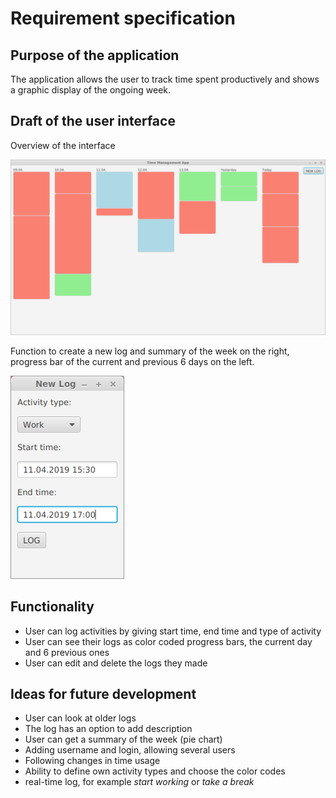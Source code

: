 # Requirement specification

## Purpose of the application

The application allows the user to track time spent productively and shows a graphic display of the ongoing week.

## Draft of the user interface

Overview of the interface

<img src="https://github.com/riiraty/ot-harjoitustyo/blob/master/dokumentointi/kuvat/GUI.png" width="750">

Function to create a new log and summary of the week on the right, progress bar of the current and previous 6 days on the left.

<img src="https://github.com/riiraty/ot-harjoitustyo/blob/master/dokumentointi/kuvat/GUInewLog.png">
 
 
## Functionality

* User can log activities by giving start time, end time and type of activity
* User can see their logs as color coded progress bars, the current day and 6 previous ones
* User can edit and delete the logs they made


## Ideas for future development

* User can look at older logs
* The log has an option to add description
* User can get a summary of the week (pie chart)
* Adding username and login, allowing several users
* Following changes in time usage
* Ability to define own activity types and choose the color codes
* real-time log, for example *start working* or *take a break*

